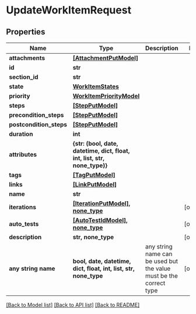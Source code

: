 # UpdateWorkItemRequest


## Properties
Name | Type | Description | Notes
------------ | ------------- | ------------- | -------------
**attachments** | [**[AttachmentPutModel]**](AttachmentPutModel.md) |  | 
**id** | **str** |  | 
**section_id** | **str** |  | 
**state** | [**WorkItemStates**](WorkItemStates.md) |  | 
**priority** | [**WorkItemPriorityModel**](WorkItemPriorityModel.md) |  | 
**steps** | [**[StepPutModel]**](StepPutModel.md) |  | 
**precondition_steps** | [**[StepPutModel]**](StepPutModel.md) |  | 
**postcondition_steps** | [**[StepPutModel]**](StepPutModel.md) |  | 
**duration** | **int** |  | 
**attributes** | **{str: (bool, date, datetime, dict, float, int, list, str, none_type)}** |  | 
**tags** | [**[TagPutModel]**](TagPutModel.md) |  | 
**links** | [**[LinkPutModel]**](LinkPutModel.md) |  | 
**name** | **str** |  | 
**iterations** | [**[IterationPutModel], none_type**](IterationPutModel.md) |  | [optional] 
**auto_tests** | [**[AutoTestIdModel], none_type**](AutoTestIdModel.md) |  | [optional] 
**description** | **str, none_type** |  | [optional] 
**any string name** | **bool, date, datetime, dict, float, int, list, str, none_type** | any string name can be used but the value must be the correct type | [optional]

[[Back to Model list]](../README.md#documentation-for-models) [[Back to API list]](../README.md#documentation-for-api-endpoints) [[Back to README]](../README.md)


